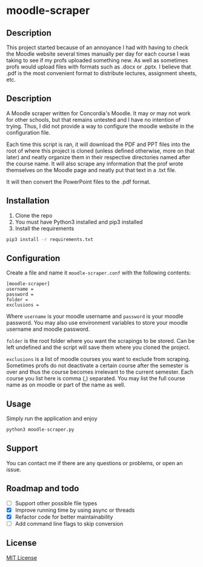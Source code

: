 # moodle-scraper

## Description

This project started because of an annoyance I had with having to check the Moodle website several times manually per day for each course I was taking to see if my profs uploaded something new. As well as sometimes profs would upload files with formats such as .docx or .pptx. I believe that .pdf is the most convenient format to distribute lectures, assignment sheets, etc.

## Description

A Moodle scraper written for Concordia's Moodle. It may or may not work for other schools, but that remains untested and I have no intention of trying. Thus, I did not provide a way to configure the moodle website in the configuration file.

Each time this script is ran, it will download the PDF and PPT files into the root of where this project is cloned (unless defined otherwise, more on that later) and neatly organize them in their respective directories named after the course name. It will also scrape any information that the prof wrote themselves on the Moodle page and neatly put that text in a .txt file.

It will then convert the PowerPoint files to the .pdf format.

## Installation

1.  Clone the repo
2.  You must have Python3 installed and pip3 installed
3.  Install the requirements
````bash
pip3 install -r requirements.txt
````
## Configuration

Create a file and name it `moodle-scraper.conf` with the following contents:
````
[moodle-scraper]
username = 
password = 
folder =
exclusions =
````

Where `username` is your moodle username and `password` is your moodle password.
You may also use environment variables to store your moodle username and moodle password.

`folder` is the root folder where you want the scrapings to be stored. Can be left undefined and the script will save them where you cloned the project.

`exclusions` is a list of moodle courses you want to exclude from scraping. Sometimes profs do not deactivate a certain course after the semester is over and thus the course becomes irrelevant to the current semester. Each course you list here is comma (,) separated. You may list the full course name as on moodle or part of the name as well.

## Usage

Simply run the application and enjoy
````bash
python3 moodle-scraper.py
````

## Support

You can contact me if there are any questions or problems, or open an issue.

## Roadmap and todo

*  [ ] Support other possible file types
*  [x] Improve running time by using async or threads
*  [x] Refactor code for better maintainability
*  [ ] Add command line flags to skip conversion

## License

[MIT License](https://choosealicense.com/licenses/mit/)